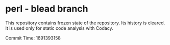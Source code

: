 # perl - blead branch

This repository contains frozen state of the repository.
Its history is cleared. It is used only for static code
analysis with Codacy.

Commit Time: 1691393158